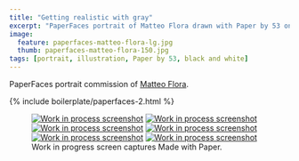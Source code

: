 ```yaml
---
title: "Getting realistic with gray"
excerpt: "PaperFaces portrait of Matteo Flora drawn with Paper by 53 on an iPad."
image: 
  feature: paperfaces-matteo-flora-lg.jpg
  thumb: paperfaces-matteo-flora-150.jpg
tags: [portrait, illustration, Paper by 53, black and white]
---
```


PaperFaces portrait commission of [Matteo Flora](http://mgpf.it/).

{% include boilerplate/paperfaces-2.html %}

<figure class="third">
	<a href="{{ site.url }}/assets/images/paperfaces-matteo-flora-process-1-lg.jpg"><img src="{{ site.url }}/assets/images/paperfaces-matteo-flora-process-1-600.jpg" alt="Work in process screenshot"></a>
	<a href="{{ site.url }}/assets/images/paperfaces-matteo-flora-process-2-lg.jpg"><img src="{{ site.url }}/assets/images/paperfaces-matteo-flora-process-2-600.jpg" alt="Work in process screenshot"></a>
	<a href="{{ site.url }}/assets/images/paperfaces-matteo-flora-process-3-lg.jpg"><img src="{{ site.url }}/assets/images/paperfaces-matteo-flora-process-3-600.jpg" alt="Work in process screenshot"></a>
	<a href="{{ site.url }}/assets/images/paperfaces-matteo-flora-process-4-lg.jpg"><img src="{{ site.url }}/assets/images/paperfaces-matteo-flora-process-4-600.jpg" alt="Work in process screenshot"></a>
	<a href="{{ site.url }}/assets/images/paperfaces-matteo-flora-process-5-lg.jpg"><img src="{{ site.url }}/assets/images/paperfaces-matteo-flora-process-5-600.jpg" alt="Work in process screenshot"></a>
	<a href="{{ site.url }}/assets/images/paperfaces-matteo-flora-process-6-lg.jpg"><img src="{{ site.url }}/assets/images/paperfaces-matteo-flora-process-6-600.jpg" alt="Work in process screenshot"></a>
	<figcaption>Work in progress screen captures Made with Paper.</figcaption>
</figure>